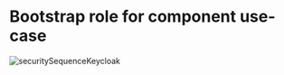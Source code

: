 # Bootstrap role for component use-case

![securitySequenceKeycloak](http://www.plantuml.com/plantuml/proxy?cache=no&src=https://raw.githubusercontent.com/tmforum-oda/oda-canvas-ctk/canvasUseCasesandBDD/Bootstrap-role-for-component/securitySequenceKeycloak.puml)